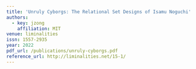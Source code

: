 ```yaml
---
title: 'Unruly Cyborgs: The Relational Set Designs of Isamu Noguchi'
authors:
  - key: jzong
    affiliation: MIT
venue: liminalities
issn: 1557-2935
year: 2022
pdf_url: /publications/unruly-cyborgs.pdf
reference_url: http://liminalities.net/15-1/
---
```

